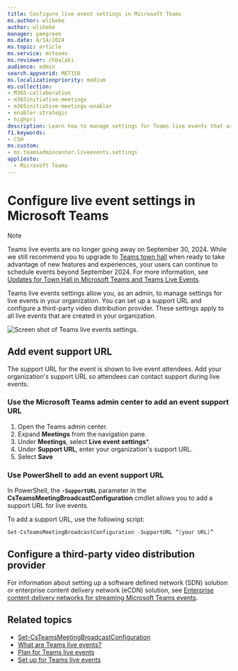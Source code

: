 ```yaml
---
title: Configure live event settings in Microsoft Teams
ms.author: wlibebe
author: wlibebe
manager: pamgreen
ms.date: 8/14/2024
ms.topic: article
ms.service: msteams
ms.reviewer: chbalaki
audience: admin
search.appverid: MET150
ms.localizationpriority: medium
ms.collection: 
- M365-collaboration
- m365initiative-meetings
- m365initiative-meetings-enabler
- enabler-strategic
- highpri
description: Learn how to manage settings for Teams live events that are held in your organization.
f1.keywords:
- CSH
ms.custom:
- ms.teamsadmincenter.liveevents.settings
appliesto: 
  - Microsoft Teams
---
```


# Configure live event settings in Microsoft Teams

> [!NOTE]
> Teams live events are no longer going away on September 30, 2024. While we still recommend you to upgrade to [Teams town hall](../plan-town-halls.md) when ready to take advantage of new features and experiences, your users can continue to schedule events beyond September 2024. For more information, see [Updates for Town Hall in Microsoft Teams and Teams Live Events](https://techcommunity.microsoft.com/t5/microsoft-teams-blog/extension-for-teams-live-events-retirement/ba-p/4148352).

Teams live events settings  allow you, as an admin, to manage settings for live events in your organization. You can set up a support URL and configure a third-party video distribution provider. These settings apply to all live events that are created in your organization.

![Screen shot of Teams live events settings.](../media/teams-live-events-settings-new.png "Screen shot of Teams live events settings that you can configure in the Microsoft Teams admin center")

## Add event support URL

The support URL for the event is shown to live event attendees. Add your organization's support URL so attendees can contact support during live events.

### Use the Microsoft Teams admin center to add an event support URL

1. Open the Teams admin center.
2. Expand **Meetings** from the navigation pane.
3. Under **Meetings**, select **Live event settings***.
4. Under **Support URL**, enter your organization's support URL.
5. Select **Save**

### Use PowerShell to add an event support URL

In PowerShell, the **`-SupportURL`** parameter in the **CsTeamsMeetingBroadcastConfiguration** cmdlet allows you to add a support URL for live events.

To add a support URL, use the following script:

```PowerShell
Set-CsTeamsMeetingBroadcastConfiguration -SupportURL “{your URL}”
```

## Configure a third-party video distribution provider

For information about setting up a software defined network (SDN) solution or enterprise content delivery network (eCDN) solution, see [Enterprise content delivery networks for streaming Microsoft Teams events](/microsoftteams/streaming-ecdn-enterprise-content-delivery-network).

## Related topics

- [Set-CsTeamsMeetingBroadcastConfiguration](/powershell/module/teams/set-csteamsmeetingbroadcastconfiguration)
- [What are Teams live events?](what-are-teams-live-events.md)
- [Plan for Teams live events](plan-for-teams-live-events.md)
- [Set up for Teams live events](set-up-for-teams-live-events.md)
